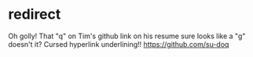 # redirect
Oh golly!
That "q" on Tim's github link on his resume sure looks like a "g" doesn't it? Cursed hyperlink underlining!!
https://github.com/su-doq

